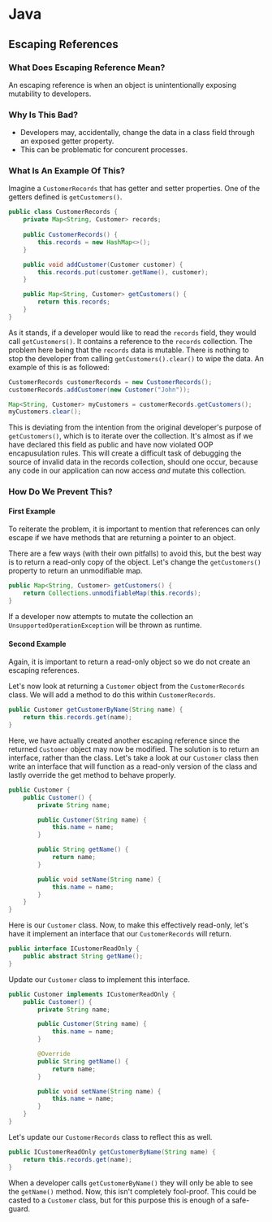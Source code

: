 # Java

##  Escaping References

### What Does Escaping Reference Mean?

An escaping reference is when an object is unintentionally exposing mutability to developers.

### Why Is This Bad?

* Developers may, accidentally, change the data in a class field through an exposed getter property.
* This can be problematic for concurent processes.

### What Is An Example Of This?

Imagine a `CustomerRecords` that has getter and setter properties. One of the getters defined is `getCustomers()`.

```Java
public class CustomerRecords {
    private Map<String, Customer> records;
    
    public CustomerRecords() {
        this.records = new HashMap<>();
    }

    public void addCustomer(Customer customer) {
        this.records.put(customer.getName(), customer);
    }

    public Map<String, Customer> getCustomers() {
        return this.records;
    }
}
```

As it stands, if a developer would like to read the `records` field, they would call `getCustomers()`. It contains a reference to the `records` collection. The problem here being that the `records` data is mutable. There is nothing to stop the developer from calling `getCustomers().clear()` to wipe the data. An example of this is as followed:

```Java
CustomerRecords customerRecords = new CustomerRecords();
customerRecords.addCustomer(new Customer("John"));

Map<String, Customer> myCustomers = customerRecords.getCustomers();
myCustomers.clear();
```

This is deviating from the intention from the original developer's purpose of `getCustomers()`, which is to iterate over the collection. It's almost as if we have declared this field as public and have now violated OOP encapusulation rules. This will create a difficult task of debugging the source of invalid data in the records collection, should one occur, because any code in our application can now access *and* mutate this collection.

### How Do We Prevent This?

#### First Example

To reiterate the problem, it is important to mention that references can only escape if we have methods that are returning a pointer to an object.

There are a few ways (with their own pitfalls) to avoid this, but the best way is to return a read-only copy of the object. Let's change the `getCustomers()` property to return an unmodifiable map. 

```Java
public Map<String, Customer> getCustomers() {
    return Collections.unmodifiableMap(this.records);
}
```

If a developer now attempts to mutate the collection an `UnsupportedOperationException` will be thrown as runtime.

#### Second Example

Again, it is important to return a read-only object so we do not create an escaping references.

Let's now look at returning a `Customer` object from the `CustomerRecords` class. We will add a method to do this within `CustomerRecords`.

```Java
public Customer getCustomerByName(String name) {
    return this.records.get(name);
}
```

Here, we have actually created another escaping reference since the returned `Customer` object may now be modified. The solution is to return an interface, rather than the class. Let's take a look at our `Customer` class then write an interface that will function as a read-only version of the class and lastly override the get method to behave properly.

```Java
public Customer {
    public Customer() {
        private String name;

        public Customer(String name) {
            this.name = name;
        }

        public String getName() {
            return name;
        }

        public void setName(String name) {
            this.name = name;
        }
    }
}
```

Here is our `Customer` class. Now, to make this effectively read-only, let's have it implement an interface that our `CustomerRecords` will return.

```Java
public interface ICustomerReadOnly {
    public abstract String getName();
}
```

Update our `Customer` class to implement this interface.

```Java
public Customer implements ICustomerReadOnly {
    public Customer() {
        private String name;

        public Customer(String name) {
            this.name = name;
        }

        @Override
        public String getName() {
            return name;
        }

        public void setName(String name) {
            this.name = name;
        }
    }
}
```

Let's update our `CustomerRecords` class to reflect this as well.

```Java
public ICustomerReadOnly getCustomerByName(String name) {
    return this.records.get(name);
}
```

When a developer calls `getCustomerByName()` they will only be able to see the `getName()` method. Now, this isn't completely fool-proof. This could be casted to a `Customer` class, but for this purpose this is enough of a safe-guard.
